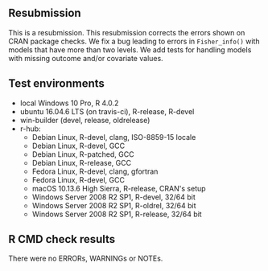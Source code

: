 ## Resubmission
This is a resubmission. This resubmission corrects the errors shown on CRAN package checks. We fix a bug leading to errors in `Fisher_info()` with models that have more than two levels. We add tests for handling models with missing outcome and/or covariate values.

## Test environments
* local Windows 10 Pro, R 4.0.2
* ubuntu 16.04.6 LTS (on travis-ci), R-release, R-devel
* win-builder (devel, release, oldrelease)
* r-hub:
  * Debian Linux, R-devel, clang, ISO-8859-15 locale
  * Debian Linux, R-devel, GCC
  * Debian Linux, R-patched, GCC
  * Debian Linux, R-release, GCC
  * Fedora Linux, R-devel, clang, gfortran
  * Fedora Linux, R-devel, GCC
  * macOS 10.13.6 High Sierra, R-release, CRAN's setup
  * Windows Server 2008 R2 SP1, R-devel, 32/64 bit
  * Windows Server 2008 R2 SP1, R-oldrel, 32/64 bit
  * Windows Server 2008 R2 SP1, R-release, 32/64 bit

## R CMD check results
There were no ERRORs, WARNINGs or NOTEs.

